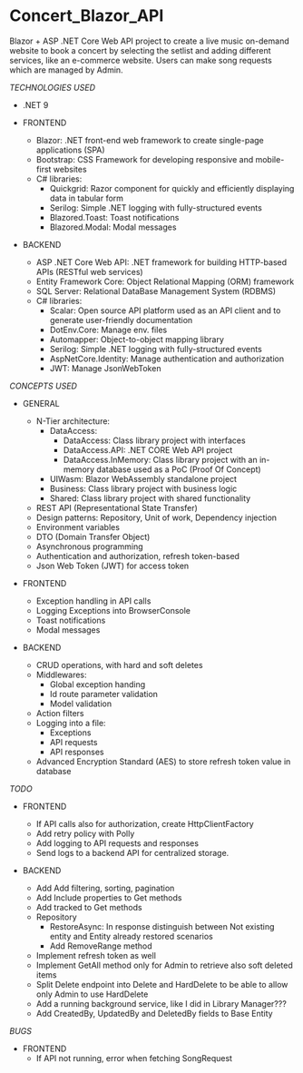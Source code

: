 # Concert_Blazor_API

Blazor + ASP .NET Core Web API project to create a live music on-demand website to book a concert by selecting the setlist and adding different services, like an e-commerce website.
Users can make song requests which are managed by Admin.

_TECHNOLOGIES USED_

- .NET 9

- FRONTEND
  - Blazor: .NET front-end web framework to create single-page applications (SPA)
  - Bootstrap: CSS Framework for developing responsive and mobile-first websites
  - C# libraries:
    - Quickgrid: Razor component for quickly and efficiently displaying data in tabular form
    - Serilog: Simple .NET logging with fully-structured events
	- Blazored.Toast: Toast notifications
	- Blazored.Modal: Modal messages

- BACKEND
  - ASP .NET Core Web API: .NET framework for building HTTP-based APIs (RESTful web services)
  - Entity Framework Core: Object Relational Mapping (ORM) framework
  - SQL Server: Relational DataBase Management System (RDBMS)
  - C# libraries:
    - Scalar: Open source API platform used as an API client and to generate user-friendly documentation
    - DotEnv.Core: Manage env. files
	- Automapper: Object-to-object mapping library
	- Serilog: Simple .NET logging with fully-structured events
	- AspNetCore.Identity: Manage authentication and authorization
	- JWT: Manage JsonWebToken
	
_CONCEPTS USED_

- GENERAL
  - N-Tier architecture:
    - DataAccess: 
	  - DataAccess: Class library project with interfaces
	  - DataAccess.API: .NET CORE Web API project
	  - DataAccess.InMemory: Class library project with an in-memory database used as a PoC (Proof Of Concept)
	- UIWasm: Blazor WebAssembly standalone project
	- Business: Class library project with business logic
	- Shared: Class library project with shared functionality
  - REST API (Representational State Transfer)
  - Design patterns: Repository, Unit of work, Dependency injection
  - Environment variables
  - DTO (Domain Transfer Object)
  - Asynchronous programming
  - Authentication and authorization, refresh token-based
  - Json Web Token (JWT) for access token

- FRONTEND
  - Exception handling in API calls
  - Logging Exceptions into BrowserConsole
  - Toast notifications
  - Modal messages

- BACKEND
  - CRUD operations, with hard and soft deletes
  - Middlewares:
    - Global exception handing
    - Id route parameter validation
    - Model validation
  - Action filters
  - Logging into a file:
    - Exceptions
	- API requests
	- API responses
  - Advanced Encryption Standard (AES) to store refresh token value in database

_TODO_

- FRONTEND
  - If API calls also for authorization, create HttpClientFactory
  - Add retry policy with Polly
  - Add logging to API requests and responses
  - Send logs to a backend API for centralized storage.

- BACKEND
  - Add Add filtering, sorting, pagination
  - Add Include properties to Get methods
  - Add tracked to Get methods
  - Repository
    - RestoreAsync: In response distinguish between Not existing entity and Entity already restored scenarios
	- Add RemoveRange method
  - Implement refresh token as well
  - Implement GetAll method only for Admin to retrieve also soft deleted items
  - Split Delete endpoint into Delete and HardDelete to be able to allow only Admin to use HardDelete
  - Add a running background service, like I did in Library Manager???
  - Add CreatedBy, UpdatedBy and DeletedBy fields to Base Entity
 
_BUGS_

- FRONTEND
  - If API not running, error when fetching SongRequest
